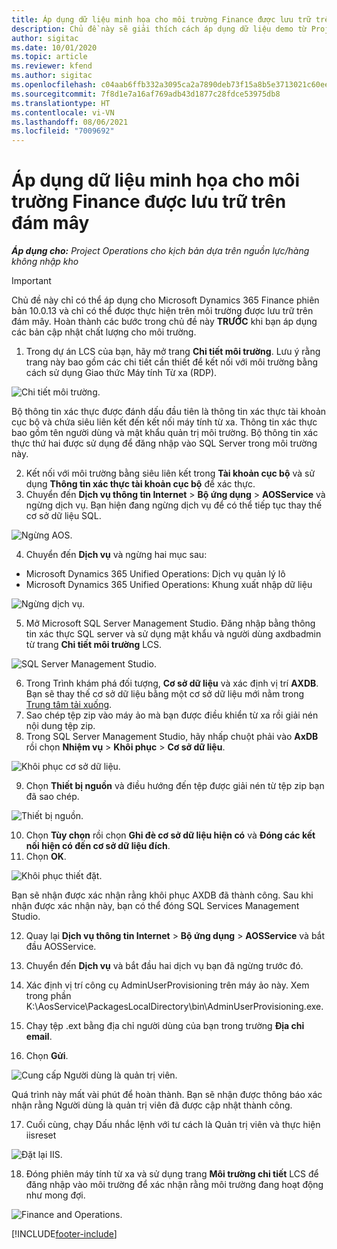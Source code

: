```yaml
---
title: Áp dụng dữ liệu minh họa cho môi trường Finance được lưu trữ trên đám mây
description: Chủ đề này sẽ giải thích cách áp dụng dữ liệu demo từ Project Operations cho môi trường Dynamics 365 Finance được lưu trữ trên đám mây.
author: sigitac
ms.date: 10/01/2020
ms.topic: article
ms.reviewer: kfend
ms.author: sigitac
ms.openlocfilehash: c04aab6ffb332a3095ca2a7890deb73f15a8b5e3713021c60eec02eb13dbd0cb
ms.sourcegitcommit: 7f8d1e7a16af769adb43d1877c28fdce53975db8
ms.translationtype: HT
ms.contentlocale: vi-VN
ms.lasthandoff: 08/06/2021
ms.locfileid: "7009692"
---
```

# <a name="apply-demo-data-to-a-finance-cloud-hosted-environment"></a>Áp dụng dữ liệu minh họa cho môi trường Finance được lưu trữ trên đám mây

_**Áp dụng cho:** Project Operations cho kịch bản dựa trên nguồn lực/hàng không nhập kho_

> [!IMPORTANT]
> Chủ đề này chỉ có thể áp dụng cho Microsoft Dynamics 365 Finance phiên bản 10.0.13 và chỉ có thể được thực hiện trên môi trường được lưu trữ trên đám mây. Hoàn thành các bước trong chủ đề này **TRƯỚC** khi bạn áp dụng các bản cập nhật chất lượng cho môi trường.

1. Trong dự án LCS của bạn, hãy mở trang **Chi tiết môi trường**. Lưu ý rằng trang này bao gồm các chi tiết cần thiết để kết nối với môi trường bằng cách sử dụng Giao thức Máy tính Từ xa (RDP).

![Chi tiết môi trường.](./media/1EnvironmentDetails.png)

Bộ thông tin xác thực được đánh dấu đầu tiên là thông tin xác thực tài khoản cục bộ và chứa siêu liên kết đến kết nối máy tính từ xa. Thông tin xác thực bao gồm tên người dùng và mật khẩu quản trị môi trường. Bộ thông tin xác thực thứ hai được sử dụng để đăng nhập vào SQL Server trong môi trường này.

2. Kết nối với môi trường bằng siêu liên kết trong **Tài khoản cục bộ** và sử dụng **Thông tin xác thực tài khoản cục bộ** để xác thực.
3. Chuyển đến **Dịch vụ thông tin Internet** > **Bộ ứng dụng** > **AOSService** và ngừng dịch vụ. Bạn hiện đang ngừng dịch vụ để có thể tiếp tục thay thế cơ sở dữ liệu SQL.

![Ngừng AOS.](./media/2StopAOS.png)

4. Chuyển đến **Dịch vụ** và ngừng hai mục sau:

- Microsoft Dynamics 365 Unified Operations: Dịch vụ quản lý lô
- Microsoft Dynamics 365 Unified Operations: Khung xuất nhập dữ liệu

![Ngừng dịch vụ.](./media/3StopServices.png)

5. Mở Microsoft SQL Server Management Studio. Đăng nhập bằng thông tin xác thực SQL server và sử dụng mật khẩu và người dùng axdbadmin từ trang **Chi tiết môi trường** LCS.

![SQL Server Management Studio.](./media/4SSMS.png)

6. Trong Trình khám phá đối tượng, **Cơ sở dữ liệu** và xác định vị trí **AXDB**. Bạn sẽ thay thế cơ sở dữ liệu bằng một cơ sở dữ liệu mới nằm trong [Trung tâm tải xuống](https://download.microsoft.com/download/1/a/3/1a314bd2-b082-4a87-abdc-1ba26c92b63d/ProjOpsDemoDataFOGARelease.zip). 
7. Sao chép tệp zip vào máy ảo mà bạn được điều khiển từ xa rồi giải nén nội dung tệp zip.
8. Trong SQL Server Management Studio, hãy nhấp chuột phải vào **AxDB** rồi chọn **Nhiệm vụ** > **Khôi phục** > **Cơ sở dữ liệu**.

![Khôi phục cơ sở dữ liệu.](./media/5RestoreDatabase.png)

9. Chọn **Thiết bị nguồn** và điều hướng đến tệp được giải nén từ tệp zip bạn đã sao chép.

![Thiết bị nguồn.](./media/6SourceDevice.png)

10. Chọn **Tùy chọn** rồi chọn **Ghi đè cơ sở dữ liệu hiện có** và **Đóng các kết nối hiện có đến cơ sở dữ liệu đích**. 
11. Chọn **OK**.

![Khôi phục thiết đặt.](./media/7RestoreSetting.png)

Bạn sẽ nhận được xác nhận rằng khôi phục AXDB đã thành công. Sau khi nhận được xác nhận này, bạn có thể đóng SQL Services Management Studio.

12. Quay lại **Dịch vụ thông tin Internet** > **Bộ ứng dụng** > **AOSService** và bắt đầu AOSService.
13. Chuyển đến **Dịch vụ** và bắt đầu hai dịch vụ bạn đã ngừng trước đó.

14. Xác định vị trí công cụ AdminUserProvisioning trên máy ảo này. Xem trong phần K:\AosService\PackagesLocalDirectory\bin\AdminUserProvisioning.exe.
15. Chạy tệp .ext bằng địa chỉ người dùng của bạn trong trường **Địa chỉ email**. 
16. Chọn **Gửi**.

![Cung cấp Người dùng là quản trị viên.](./media/8AdminUserProvisioning.png)

Quá trình này mất vài phút để hoàn thành. Bạn sẽ nhận được thông báo xác nhận rằng Người dùng là quản trị viên đã được cập nhật thành công.

17. Cuối cùng, chạy Dấu nhắc lệnh với tư cách là Quản trị viên và thực hiện iisreset

![Đặt lại IIS.](./media/9IISReset.png)

18. Đóng phiên máy tính từ xa và sử dụng trang **Môi trường chi tiết** LCS để đăng nhập vào môi trường để xác nhận rằng môi trường đang hoạt động như mong đợi.

![Finance and Operations.](./media/10FinanceAndOperations.png)


[!INCLUDE[footer-include](../includes/footer-banner.md)]